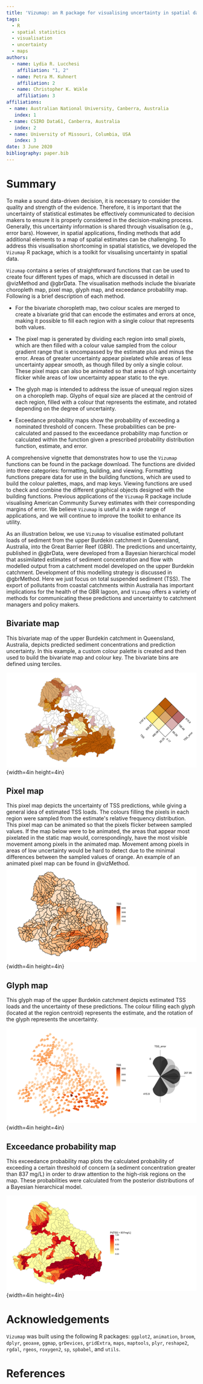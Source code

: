 ```yaml
---
title: 'Vizumap: an R package for visualising uncertainty in spatial data'
tags:
  - R
  - spatial statistics
  - visualisation
  - uncertainty
  - maps
authors:
  - name: Lydia R. Lucchesi
    affiliation: "1, 2"
  - name: Petra M. Kuhnert
    affiliation: 2
  - name: Christopher K. Wikle
    affiliation: 3
affiliations:
 - name: Australian National University, Canberra, Australia
   index: 1
 - name: CSIRO Data61, Canberra, Australia
   index: 2
 - name: University of Missouri, Columbia, USA
   index: 3 
date: 3 June 2020
bibliography: paper.bib
---
```


# Summary

To make a sound data-driven decision, it is necessary to consider the quality and strength of the evidence. Therefore, it is important that the uncertainty of statistical estimates be effectively communicated to decision makers to ensure it is properly considered in the decision-making 
process. Generally, this uncertainty information is shared through visualisation (e.g., error bars). However, in spatial applications, finding methods that add additional elements to a map of spatial estimates can be challenging. To address this visualisation shortcoming in spatial 
statistics, we developed the ``Vizumap`` R package, which is a toolkit for visualising uncertainty in spatial data.

``Vizumap`` contains a series of straightforward functions that can be used to create four different types of maps, which are discussed in detail in @vizMethod and @gbrData. The visualisation methods include the bivariate choropleth map, pixel map, glyph map, and exceedance probability map. Following is a brief description of each method.

* For the bivariate choropleth map, two colour scales are merged to create a bivariate grid that can encode the estimates and errors at once, making it possible to fill each region with a single colour that represents both values.

* The pixel map is generated by dividing each region into small pixels, which are then filled with a colour value sampled from the colour gradient range that is encompassed by the estimate plus and minus the error. Areas of greater uncertainty appear pixelated while areas of less uncertainty appear smooth, as though filled by only a single colour. These pixel maps can also be animated so that areas of high uncertainty flicker while areas of low uncertainty appear static to the eye.

* The glyph map is intended to address the issue of unequal region sizes on a choropleth map. Glyphs of equal size are placed at the centroid of each region, filled with a colour that represents the estimate, and rotated depending on the degree of uncertainty.

* Exceedance probability maps show the probability of exceeding a nominated threshold of concern. These probabilities can be pre-calculated and passed to the exceedance probability map function or calculated within the function given a prescribed probability distribution function, estimate, and error.

A comprehensive vignette that demonstrates how to use the ``Vizumap`` functions can be found in the package download. The functions are divided into three categories: formatting, building, and viewing. Formatting functions prepare data for use in the building functions, which are used to build the colour palettes, maps, and map keys. Viewing functions are used to check and combine the different graphical objects designed with the building functions. Previous applications of the ``Vizumap`` R package include visualising American Community Survey estimates with their corresponding margins of error. We believe ``Vizumap`` is useful in a wide range of applications, and we will continue to improve the toolkit to enhance its utility. 

As an illustration below, we use ``Vizumap`` to visualise estimated pollutant loads of sediment from the upper Burdekin catchment in Queensland, Australia, into the Great Barrier Reef (GBR). The predictions and uncertainty, published in @gbrData, were developed from a Bayesian hierarchical model that assimilated estimates of sediment concentration and flow with modelled output from a catchment model developed on the upper Burdekin catchment. Development of this modelling strategy is discussed in @gbrMethod. Here we just focus on total suspended sediment (TSS).  The export of pollutants from coastal catchments within Australia has important implications for the health of the GBR lagoon, and ``Vizumap`` offers a variety of methods for communicating these predictions and uncertainty to catchment managers and policy makers.

## Bivariate map

This bivariate map of the upper Burdekin catchment in Queensland, Australia, depicts predicted sediment concentrations and prediction uncertainty. In this example, a custom colour palette is created and then used to build the bivariate map and colour key. The bivariate bins are defined using terciles.

![](bivariateMap.png){width=4in height=4in}

## Pixel map

This pixel map depicts the uncertainty of TSS predictions, while giving a general idea of estimated TSS loads. The colours filling the pixels in each region were sampled from the estimate's relative frequency distribution. This pixel map can be animated so that the pixels flicker between sampled values. If the map below were to be animated, the areas that appear most pixelated in the static map would, correspondingly, have the most visible movement among pixels in the animated map. Movement among pixels in areas of low uncertainty would be hard to detect due to the minimal differences between the sampled values of orange. An example of an animated pixel map can be found in @vizMethod.
![](pixelMap.png){width=4in height=4in}

## Glyph map

This glyph map of the upper Burdekin catchment depicts estimated TSS loads and the uncertainty of these predictions. The colour filling each glyph (located at the region centroid) represents the estimate, and the rotation of the glyph represents the uncertainty.

![](glyphMap.png){width=4in height=4in}

## Exceedance probability map

This exceedance probability map plots the calculated probability of exceeding a certain threshold of concern (a sediment concentration greater than 837 mg/L) in order to draw attention to the high-risk regions on the map. These probabilities were calculated from the posterior distributions of a Bayesian hierarchical model.

![](exceedMap.png){width=4in height=4in}

# Acknowledgements

``Vizumap`` was built using the following R packages: ``ggplot2``, ``animation``, ``broom``, ``dplyr``, ``geoaxe``, ``ggmap``, ``grDevices``, ``gridExtra``, ``maps``, ``maptools``, ``plyr``, ``reshape2``, ``rgdal``, ``rgeos``, ``roxygen2``, ``sp``, ``spbabel``, and ``utils``.

# References
